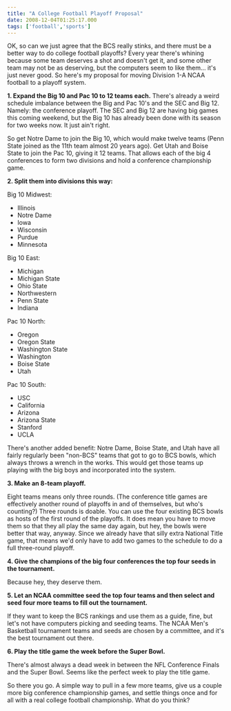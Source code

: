 ```yaml
---
title: "A College Football Playoff Proposal"
date: 2008-12-04T01:25:17.000
tags: ['football','sports']
---
```


OK, so can we just agree that the BCS really stinks, and there must be a better way to do college football playoffs? Every year there's whining because some team deserves a shot and doesn't get it, and some other team may not be as deserving, but the computers seem to like them... it's just never good. So here's my proposal for moving Division 1-A NCAA football to a playoff system.

**1\. Expand the Big 10 and Pac 10 to 12 teams each.** There's already a weird schedule imbalance between the Big and Pac 10's and the SEC and Big 12. Namely: the conference playoff. The SEC and Big 12 are having big games this coming weekend, but the Big 10 has already been done with its season for two weeks now. It just ain't right.

So get Notre Dame to join the Big 10, which would make twelve teams (Penn State joined as the 11th team almost 20 years ago). Get Utah and Boise State to join the Pac 10, giving it 12 teams. That allows each of the big 4 conferences to form two divisions and hold a conference championship game.

**2\. Split them into divisions this way:**

Big 10 Midwest:

- Illinois
- Notre Dame
- Iowa
- Wisconsin
- Purdue
- Minnesota

Big 10 East:

- Michigan
- Michigan State
- Ohio State
- Northwestern
- Penn State
- Indiana

Pac 10 North:

- Oregon
- Oregon State
- Washington State
- Washington
- Boise State
- Utah

Pac 10 South:

- USC
- California
- Arizona
- Arizona State
- Stanford
- UCLA

There's another added benefit: Notre Dame, Boise State, and Utah have all fairly regularly been "non-BCS" teams that got to go to BCS bowls, which always throws a wrench in the works. This would get those teams up playing with the big boys and incorporated into the system.

**3\. Make an 8-team playoff.**

Eight teams means only three rounds. (The conference title games are effectively another round of playoffs in and of themselves, but who's counting?) Three rounds is doable. You can use the four existing BCS bowls as hosts of the first round of the playoffs. It does mean you have to move them so that they all play the same day again, but hey, the bowls were better that way, anyway. Since we already have that silly extra National Title game, that means we'd only have to add two games to the schedule to do a full three-round playoff.

**4\. Give the champions of the big four conferences the top four seeds in the tournament.**

Because hey, they deserve them.

**5\. Let an NCAA committee seed the top four teams and then select and seed four more teams to fill out the tournament.**

If they want to keep the BCS rankings and use them as a guide, fine, but let's not have computers picking and seeding teams. The NCAA Men's Basketball tournament teams and seeds are chosen by a committee, and it's the best tournament out there.

**6\. Play the title game the week before the Super Bowl.**

There's almost always a dead week in between the NFL Conference Finals and the Super Bowl. Seems like the perfect week to play the title game.

So there you go. A simple way to pull in a few more teams, give us a couple more big conference championship games, and settle things once and for all with a real college football championship. What do you think?
